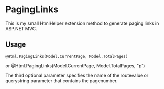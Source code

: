 # PagingLinks #
This is my small HtmlHelper extension method to generate paging links in ASP.NET MVC.

## Usage ##
    @Html.PagingLinks(Model.CurrentPage, Model.TotalPages)
or
    @Html.PagingLinks(Model.CurrentPage, Model.TotalPages, "p")

The third optional parameter specifies the name of the routevalue or querystring parameter that contains the pagenumber.